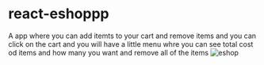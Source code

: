 # react-eshoppp
A app where you can add itemts to your cart and remove items and you can click on the cart and you will have a little menu whre you can see total cost od items and how many you want and remove all of the items
![eshop](https://github.com/majid0334/react-eshoppp/assets/113986626/4ee610cf-18a9-416a-883f-df6f4140088e)
